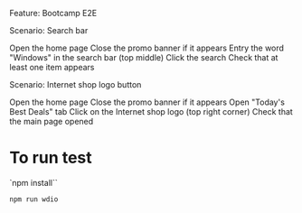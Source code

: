 Feature: Bootcamp E2E

Scenario: Search bar

Open the home page
Close the promo banner if it appears
Entry the word "Windows" in the search bar (top middle)
Click the search
Check that at least one item appears


Scenario: Internet shop logo button

Open the home page
Close the promo banner if it appears
Open "Today's Best Deals" tab
Click on the Internet shop logo (top right corner)
Check that the main page opened

# To run test

`npm install``

`npm run wdio`

